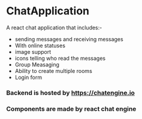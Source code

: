 # ChatApplication
A react  chat application that includes:-
* sending messages and receiving messages 
* With online statuses
* image support
* icons telling who read the messages
* Group Measaging
* Ability to create multiple rooms
* Login form

### Backend is hosted by https://chatengine.io
### Components are made by react chat engine
